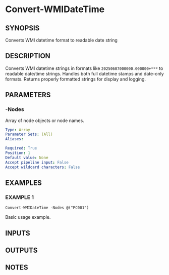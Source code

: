 ﻿---
external help file: checkit-core-help.xml
Module Name: checkit-core
online version: 
schema: 2.0.0
---

# Convert-WMIDateTime

## SYNOPSIS
Converts WMI datetime format to readable date string

## DESCRIPTION
Converts WMI datetime strings in formats like `20250607000000.000000+***` to readable date/time strings.
Handles both full datetime stamps and date-only formats.
Returns properly formatted strings for display and logging.

## PARAMETERS

### -Nodes
Array of node objects or node names.

```yaml
Type: Array
Parameter Sets: (All)
Aliases:

Required: True
Position: 1
Default value: None
Accept pipeline input: False
Accept wildcard characters: False
```

## EXAMPLES

### EXAMPLE 1
```
Convert-WMIDateTime -Nodes @("PC001")
```

Basic usage example.

## INPUTS

## OUTPUTS

## NOTES
